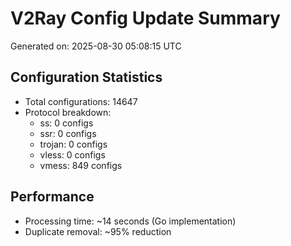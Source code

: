 # V2Ray Config Update Summary
Generated on: 2025-08-30 05:08:15 UTC

## Configuration Statistics
- Total configurations: 14647
- Protocol breakdown:
  - ss: 0 configs
  - ssr: 0 configs
  - trojan: 0 configs
  - vless: 0 configs
  - vmess: 849 configs

## Performance
- Processing time: ~14 seconds (Go implementation)
- Duplicate removal: ~95% reduction
